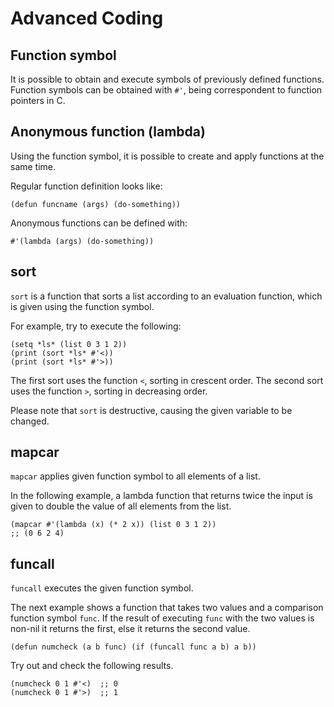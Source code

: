 # Advanced Coding

## Function symbol

It is possible to obtain and execute symbols of previously defined functions.
Function symbols can be obtained with `#'`, being correspondent to function pointers in C.



## Anonymous function (lambda)

Using the function symbol, it is possible to create and apply functions at the same time.

Regular function definition looks like:

```
(defun funcname (args) (do-something))
```

Anonymous functions can be defined with:

```
#'(lambda (args) (do-something))
```

## sort

`sort` is a function that sorts a list according to an evaluation function, which is given using the function symbol.

For example, try to execute the following:

```
(setq *ls* (list 0 3 1 2))
(print (sort *ls* #'<))
(print (sort *ls* #'>))
```

The first sort uses the function `<`, sorting in crescent order.
The second sort uses the function `>`, sorting in decreasing order.

Please note that `sort` is destructive, causing the given variable to be changed.


## mapcar

`mapcar` applies given function symbol to all elements of a list.

In the following example, a lambda function that returns twice the input is given to double the value of all elements from the list.

```
(mapcar #'(lambda (x) (* 2 x)) (list 0 3 1 2))
;; (0 6 2 4)
```


## funcall

`funcall` executes the given function symbol.

The next example shows a function that takes two values and a comparison function symbol `func`. If the result of executing `func` with the two values is non-nil it returns the first, else it returns the second value.
```
(defun numcheck (a b func) (if (funcall func a b) a b))
```

Try out and check the following results.

```
(numcheck 0 1 #'<)  ;; 0
(numcheck 0 1 #'>)  ;; 1
```
